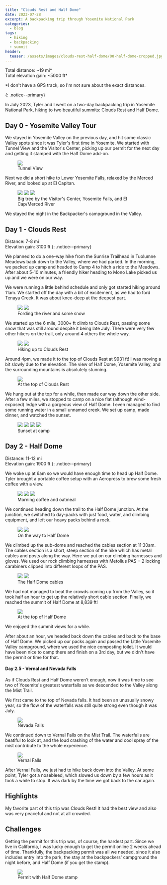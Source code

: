 ```yaml
---
title: "Clouds Rest and Half Dome"
date: 2023-07-28
excerpt: A backpacking trip through Yosemite National Park
categories:
  - blog
tags:
  - hiking
  - backpacking
  - summit
header:
  teaser: /assets/images/clouds-rest-half-dome/00-half-dome-cropped.jpg
---
```


<div>
Total distance: ~19 mi*<br />
Total elevation gain: ~5000 ft*
<p class="text-xs">*I don't have a GPS track, so I'm not sure about the exact distances.</p>
</div>
{: .notice--primary}

In July 2023, Tyler and I went on a two-day backpacking trip in Yosemite National Park, hiking to two beautiful summits: Clouds Rest and Half Dome.

## Day 0 - Yosemite Valley Tour

We stayed in Yosemite Valley on the previous day, and hit some classic Valley spots since it was Tyler's first time in Yosemite. We started with Tunnel View and the Visitor's Center, picking up our permit for the next day and getting it stamped with the Half Dome add-on. 

<figure>
  <img src="/assets/images/clouds-rest-half-dome/02-tunnel-view.jpg">
  <figcaption>Tunnel View</figcaption>
</figure>


Next we did a short hike to Lower Yosemite Falls, relaxed by the Merced River, and looked up at El Capitan. 

<figure class="third">
  <img src="/assets/images/clouds-rest-half-dome/03-tree.jpg">
  <img src="/assets/images/clouds-rest-half-dome/04-yosemite-falls.jpg">
  <img src="/assets/images/clouds-rest-half-dome/05-el-cap.jpg">
  <figcaption>Big tree by the Visitor's Center, Yosemite Falls, and El Cap/Merced River</figcaption>
</figure>

We stayed the night in the Backpacker's campground in the Valley.

## Day 1 - Clouds Rest

Distance: 7-8 mi <br />
Elevation gain: 3100 ft
{: .notice--primary}

We planned to do a one-way hike from the Sunrise Trailhead in Tuolumne Meadows back down to the Valley, where we had parked. In the morning, we packed up camp and headed to Camp 4 to hitch a ride to the Meadows. After about 5-10 minutes, a friendly hiker heading to Mono Lake picked us up and we were on our way. 

We were running a little behind schedule and only got started hiking around 11am. We started off the day with a bit of excitement, as we had to ford Tenaya Creek. It was about knee-deep at the deepest part.

<figure class="half">
  <img src="/assets/images/clouds-rest-half-dome/07-ford.jpg">
  <img src="/assets/images/clouds-rest-half-dome/08-snow.jpg">
  <figcaption>Fording the river and some snow</figcaption>
</figure>

We started up the 6 mile, 3000+ ft climb to Clouds Rest, passing some snow that was still around despite it being late July. There were very few other hikers on the trail, only around 4 others the whole way. 

<figure class="half">
  <img src="/assets/images/clouds-rest-half-dome/09-tyler.jpg">
  <img src="/assets/images/clouds-rest-half-dome/10-mountain-view.jpg">
  <figcaption>Hiking up to Clouds Rest</figcaption>
</figure>

Around 4pm, we made it to the top of Clouds Rest at 9931 ft! I was moving a bit slowly due to the elevation. The view of Half Dome, Yosemite Valley, and the surrounding mountains is absolutely stunning. 

<figure>
  <img src="/assets/images/clouds-rest-half-dome/11-clouds-rest.jpg">
  <figcaption>At the top of Clouds Rest</figcaption>
</figure>

We hung out at the top for a while, then made our way down the other side. After a few miles, we stopped to camp on a nice flat (although wind-exposed) ledge with a gorgeous view of Half Dome. I even managed to find some running water in a small unnamed creek. We set up camp, made dinner, and watched the sunset. 

<figure class="half">
  <img src="/assets/images/clouds-rest-half-dome/13-sunset.jpg">
  <img src="/assets/images/clouds-rest-half-dome/14-sunset.jpg">
  <img src="/assets/images/clouds-rest-half-dome/15-sunset.jpg">
  <img src="/assets/images/clouds-rest-half-dome/01-half-dome.jpg">
  <figcaption>Sunset at camp</figcaption>
</figure>


## Day 2 - Half Dome

Distance: 11-12 mi <br />
Elevation gain: 1900 ft
{: .notice--primary}

We woke up at 6am so we would have enough time to head up Half Dome. Tyler brought a portable coffee setup with an Aeropress to brew some fresh coffee with a view. 

<figure class="third">
  <img src="/assets/images/clouds-rest-half-dome/16-coffee.jpg">
  <img src="/assets/images/clouds-rest-half-dome/17-coffee.jpg">
  <img src="/assets/images/clouds-rest-half-dome/18-coffee.jpg">
  <figcaption>Morning coffee and oatmeal</figcaption>
</figure>

We continued heading down the trail to the Half Dome junction. At the junction, we switched to day-packs with just food, water, and climbing equipment, and left our heavy packs behind a rock. 

<figure class="half">
  <img src="/assets/images/clouds-rest-half-dome/19-half-dome-closer.jpg">
  <img src="/assets/images/clouds-rest-half-dome/20-nice-view.jpg">
  <figcaption>On the way to Half Dome</figcaption>
</figure>

We climbed up the sub-dome and reached the cables section at 11:30am. The cables section is a short, steep section of the hike which has metal cables and posts along the way. Here we put on our climbing harnesses and gloves. We used our rock climbing harnesses with Metolius PAS + 2 locking carabiners clipped into different loops of the PAS.

<figure class="split">
  <img class="img2" src="/assets/images/clouds-rest-half-dome/21-cables.jpg">
  <img class="img1" src="/assets/images/clouds-rest-half-dome/22-up-cables.jpg">
  <figcaption>The Half Dome cables</figcaption>
</figure>

We had not managed to beat the crowds coming up from the Valley, so it took half an hour to get up the relatively short cable section. Finally, we reached the summit of Half Dome at 8,839 ft! 

<figure>
  <img src="/assets/images/clouds-rest-half-dome/23-half-dome.jpg">
  <figcaption>At the top of Half Dome</figcaption>
</figure>

We enjoyed the summit views for a while.

After about an hour, we headed back down the cables and back to the base of Half Dome. We picked up our packs again and passed the Little Yosemite Valley campground, where we used the nice composting toilet. It would have been nice to camp there and finish on a 3rd day, but we didn't have the permit or time for that. 

#### Day 2.5 - Vernal and Nevada Falls

As if Clouds Rest and Half Dome weren't enough, now it was time to see two of Yosemite's greatest waterfalls as we descended to the Valley along the Mist Trail. 

We first came to the top of Nevada falls. It had been an unusually snowy year, so the flow of the waterfalls was still quite strong even though it was July. 

<figure class="half-solo">
  <img src="/assets/images/clouds-rest-half-dome/24-nevada-falls.jpg">
  <figcaption>Nevada Falls</figcaption>
</figure>

We continued down to Vernal Falls on the Mist Trail. The waterfalls are beatiful to look at, and the loud crashing of the water and cool spray of the mist contribute to the whole experience. 

<figure>
  <img src="/assets/images/clouds-rest-half-dome/25-vernal-falls.jpg">
  <figcaption>Vernal Falls</figcaption>
</figure>

After Vernal Falls, we just had to hike back down into the Valley. At some point, Tyler got a nosebleed, which slowed us down by a few hours as it took a while to stop. It was dark by the time we got back to the car again. 

## Highlights

My favorite part of this trip was Clouds Rest! It had the best view and also was very peaceful and not at all crowded. 

## Challenges

Getting the permit for this trip was, of course, the hardest part. Since we live in California, I was lucky enough to get the permit online 2 weeks ahead of time. Thankfully, the backpacking permit was all we needed, since it also includes entry into the park, the stay at the backpackers' campground the night before, and Half Dome (if you get the stamp). 

<figure class="half-solo">
  <img src="/assets/images/clouds-rest-half-dome/06-permit.jpg">
  <figcaption>Permit with Half Dome stamp</figcaption>
</figure>
